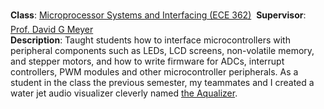 <!--start_month: May-->
<!--start_year: 2014-->
<!--end_month: Jan.-->
<!--end_year: 2014-->
<!--position: Undergraduate Teaching Assistant-->
<!--institution: Purdue University-->
<!--location_city: West Lafayette-->
<!--location_state: IN-->

**Class**:
[Microprocessor Systems and Interfacing (ECE 362)](https://engineering.purdue.edu/ece362/)
&#151; **Supervisor**:
[Prof. David G Meyer](https://engineering.purdue.edu/~meyer/)
<br />
**Description**:
Taught students how to interface microcontrollers with peripheral
components such as LEDs, LCD screens, non-volatile memory, and stepper
motors, and how to write firmware for ADCs, interrupt controllers, PWM modules
and other microcontroller peripherals. As a student in the class the previous
semester, my teammates and I created a water jet audio visualizer cleverly named
[the Aqualizer](https://www.youtube.com/watch?v=ovuchyM2fDg).
